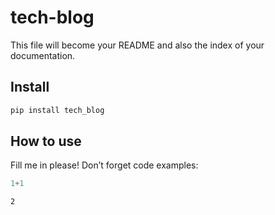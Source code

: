 # tech-blog

<!-- WARNING: THIS FILE WAS AUTOGENERATED! DO NOT EDIT! -->

This file will become your README and also the index of your
documentation.

## Install

``` sh
pip install tech_blog
```

## How to use

Fill me in please! Don’t forget code examples:

``` python
1+1
```

    2
